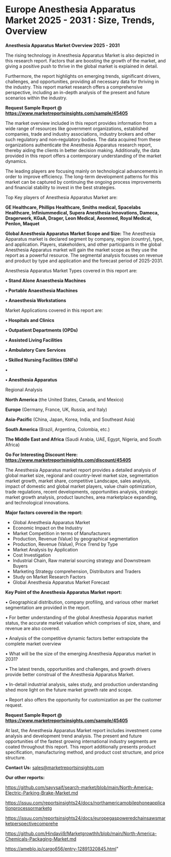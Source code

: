 # Europe Anesthesia Apparatus Market 2025 - 2031 : Size, Trends, Overview

<Strong> Anesthesia Apparatus Market Overview 2025 - 2031</strong>

The rising technology in Anesthesia Apparatus Market is also depicted in this research report. Factors that are boosting the growth of the market, and giving a positive push to thrive in the global market is explained in detail.

Furthermore, the report highlights on emerging trends, significant drivers, challenges, and opportunities, providing all necessary data for thriving in the industry. This report market research offers a comprehensive perspective, including an in-depth analysis of the present and future scenarios within the industry.

<strong>Request Sample Report @ <a href=https://www.marketreportsinsights.com/sample/45405>https://www.marketreportsinsights.com/sample/45405</a></strong>

The market overview included in this report provides information from a wide range of resources like government organizations, established companies, trade and industry associations, industry brokers and other such regulatory and non-regulatory bodies. The data acquired from these organizations authenticate the Anesthesia Apparatus research report, thereby aiding the clients in better decision making. Additionally, the data provided in this report offers a contemporary understanding of the market dynamics.

The leading players are focusing mainly on technological advancements in order to improve efficiency. The long-term development patterns for this market can be captured by continuing the ongoing process improvements and financial stability to invest in the best strategies.

Top Key players of Anesthesia Apparatus Market are:

<strong>GE Healthcare, Phillips Healthcare, Smiths medical, Spacelabs Healthcare, Infiniummedical, Supera Anesthesia Innovations, Dameca, Dragerwerk, KGaA, Drager, Leon Medical, Aeonmed, Royal Medical, Penlon, Maquet</strong>

<strong><b>Global Anesthesia Apparatus Market Scope and Size:</b></strong>
The Anesthesia Apparatus market is declared segment by company, region (country), type, and application. Players, stakeholders, and other participants in the global Anesthesia Apparatus market will gain the market scope as they use the report as a powerful resource. The segmental analysis focuses on revenue and product by type and application and the forecast period of 2025-2031.

Anesthesia Apparatus Market Types covered in this report are:

<strong>•  Stand Alone Anaesthesia Machines

•  Portable Anaesthesia Machines

•  Anaesthesia Workstations</strong>

Market Applications covered in this report are:

<strong>•  Hospitals and Clinics

•  Outpatient Departments (OPDs)

•  Assisted Living Facilities

•  Ambulatory Care Services

•  Skilled Nursing Facilities (SNFs)

•  

•  Anesthesia Apparatus</strong> 

Regional Analysis

<strong>North America</strong> (the United States, Canada, and Mexico)

<strong>Europe</strong> (Germany, France, UK, Russia, and Italy)

<strong>Asia-Pacific</strong> (China, Japan, Korea, India, and Southeast Asia)

<strong>South America</strong> (Brazil, Argentina, Colombia, etc.)

<strong>The Middle East and Africa</strong> (Saudi Arabia, UAE, Egypt, Nigeria, and South Africa)

<strong>Go For Interesting Discount Here: <a href=https://www.marketreportsinsights.com/discount/45405>https://www.marketreportsinsights.com/discount/45405</a></strong>

The Anesthesia Apparatus market report provides a detailed analysis of global market size, regional and country-level market size, segmentation market growth, market share, competitive Landscape, sales analysis, impact of domestic and global market players, value chain optimization, trade regulations, recent developments, opportunities analysis, strategic market growth analysis, product launches, area marketplace expanding, and technological innovations.

<strong><b>Major factors covered in the report:</b></strong>
<ul>
  <li>Global Anesthesia Apparatus Market </li>
  <li>Economic Impact on the Industry</li>
  <li>Market Competition in terms of Manufacturers</li>
  <li>Production, Revenue (Value) by geographical segmentation</li>
  <li>Production, Revenue (Value), Price Trend by Type</li>
  <li>Market Analysis by Application</li>
  <li>Cost Investigation</li>
  <li>Industrial Chain, Raw material sourcing strategy and Downstream Buyers</li>
  <li>Marketing Strategy comprehension, Distributors and Traders</li>
  <li>Study on Market Research Factors</li>
  <li>Global Anesthesia Apparatus Market Forecast</li>
</ul>

<strong><b>Key Point of the Anesthesia Apparatus Market report:</b></strong>

• Geographical distribution, company profiling, and various other market segmentation are provided in the report.

• For better understanding of the global Anesthesia Apparatus market status, the accurate market valuation which comprises of size, share, and revenue are also covered.

• Analysis of the competitive dynamic factors better extrapolate the complete market overview

• What will be the size of the emerging Anesthesia Apparatus market in 2031?

• The latest trends, opportunities and challenges, and growth drivers provide better construal of the Anesthesia Apparatus Market.

• In-detail industrial analysis, sales study, and production understanding shed more light on the future market growth rate and scope.

• Report also offers the opportunity for customization as per the customer request.

<strong>Request Sample Report @ <a href=https://www.marketreportsinsights.com/sample/45405>https://www.marketreportsinsights.com/sample/45405</a></strong>

At last, the Anesthesia Apparatus Market report includes investment come analysis and development trend analysis. The present and future opportunities of the fastest growing international industry segments are coated throughout this report. This report additionally presents product specification, manufacturing method, and product cost structure, and price structure.

<strong>Contact Us:</strong>
sales@marketreportsinsights.com

<strong>Our other reports:</strong>

<a href=https://github.com/sayysaif/search-market/blob/main/North-America-Electric-Parking-Brake-Market.md>https://github.com/sayysaif/search-market/blob/main/North-America-Electric-Parking-Brake-Market.md</a>

<a href=https://issuu.com/reportsinsights24/docs/northamericamobilephoneapplicationprocessormarketg>https://issuu.com/reportsinsights24/docs/northamericamobilephoneapplicationprocessormarketg</a>

<a href=https://issuu.com/reportsinsights24/docs/europegaspoweredchainsawsmarketperspectivecomprehe>https://issuu.com/reportsinsights24/docs/europegaspoweredchainsawsmarketperspectivecomprehe</a>

<a href=https://github.com/Hindavii9/Marketgrowthh/blob/main/North-America-Chemicals-Packaging-Market.md>https://github.com/Hindavii9/Marketgrowthh/blob/main/North-America-Chemicals-Packaging-Market.md</a>

<a href=https://ameblo.jp/cargo656/entry-12891320845.html>https://ameblo.jp/cargo656/entry-12891320845.html</a>"
